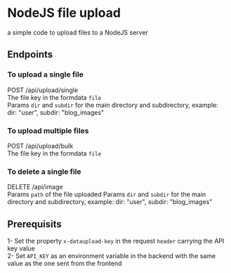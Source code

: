 # NodeJS file upload 
a simple code to upload files to a NodeJS server

## Endpoints

### To upload a single file
POST /api/upload/single <br/>
The file key in the formdata `file` <br/>
Params `dir` and `subdir` for the main directory and subdirectory, example: dir: "user", subdir: "blog_images"

### To upload multiple files
POST /api/upload/bulk <br/>
The file key in the formdata `file`

### To delete a single file
DELETE /api/image <br/>
Params `path` of the file uploaded
Params `dir` and `subdir` for the main directory and subdirectory, example: dir: "user", subdir: "blog_images"

## Prerequisits 
1- Set the property `x-dataupload-key` in the request `header` carrying the API key value <br/>
2- Set `API_KEY` as an environment variable in the backend with the same value as the one sent from the frontend
